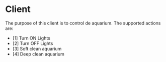 # Client
The purpose of this client is to control de aquarium. The supported actions are:
* [1] Turn ON Lights
* [2] Turn OFF Lights
* [3] Soft clean aquarium
* [4] Deep clean aquarium
